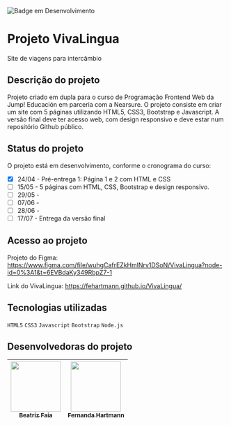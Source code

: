 ![Badge em Desenvolvimento](http://img.shields.io/static/v1?label=STATUS&message=EM%20DESENVOLVIMENTO&color=GREEN&style=for-the-badge)

# Projeto VivaLingua
Site de viagens para intercâmbio

## **Descrição do projeto** 
Projeto criado em dupla para o curso de Programação Frontend Web da Jump! Educación em parceria com a Nearsure. O projeto consiste em criar um site com 5 páginas utilizando HTML5, CSS3, Bootstrap e Javascript. A versão final deve ter acesso web, com design responsivo e deve estar num repositório Github público.

## **Status do projeto** ##
O projeto está em desenvolvimento, conforme o cronograma do curso:
- [x] 24/04 - Pré-entrega 1: Página 1 e 2 com HTML e CSS
- [ ] 15/05 - 5 páginas com HTML, CSS, Bootstrap e design responsivo.
- [ ] 29/05 - 
- [ ] 07/06 - 
- [ ] 28/06 - 
- [ ] 17/07 - Entrega da versão final

## **Acesso ao projeto** ##
Projeto do Figma: https://www.figma.com/file/wuhgCafrEZkHmlNrv1DSoN/VivaLingua?node-id=0%3A1&t=6EVBdaKy349RbpZ7-1

Link do VivaLingua: https://fehartmann.github.io/VivaLingua/

## **Tecnologias utilizadas** ##
`HTML5` `CSS3` `Javascript` `Bootstrap` `Node.js` 

## **Desenvolvedoras do projeto** ##
| [<img src="https://user-images.githubusercontent.com/116191544/236593885-dfb85882-651e-4ae0-8194-b3c12eb1b880.jpeg" width=115><br><sub>Beatriz Faia</sub>](https://github.com/biafaia) | [<img src="https://user-images.githubusercontent.com/116191544/236594132-0ae07d79-9638-4fe6-b6ca-c3f5aa750752.jpg" width=115><br><sub>Fernanda Hartmann</sub>](https://github.com/fehartmann) | 
| :---: | :---: |

